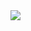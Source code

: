 <div>
  <img src="https://bage.robonen.ru/github?profile=robonen&project=bage.robonen.ru&description=Runtime%20bage%20generator">
</div>
